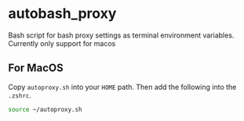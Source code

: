# autobash_proxy
Bash script for bash proxy settings as terminal environment variables. Currently only support for macos


## For MacOS
Copy `autoproxy.sh` into your `HOME` path. Then add the following into the `.zshrc`.
```bash
source ~/autoproxy.sh
```
